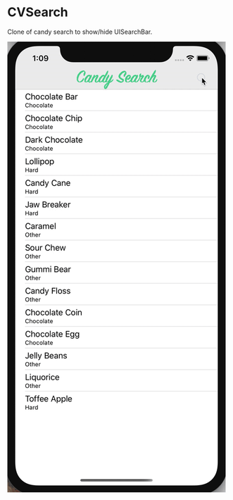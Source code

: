 # CVSearch
Clone of candy search to show/hide UISearchBar.

![screenshot](https://github.com/HerrDoktorBD/CVSearch/blob/master/2020-03-03%2013-09-14.2020-03-03%2013_12_01.gif)
